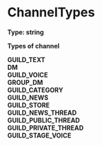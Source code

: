# ChannelTypes  
  
**Type: string**  
  
**Types of channel**  

**GUILD_TEXT**  
**DM**  
**GUILD_VOICE**  
**GROUP_DM**  
**GUILD_CATEGORY**  
**GUILD_NEWS**  
**GUILD_STORE**  
**GUILD_NEWS_THREAD**  
**GUILD_PUBLIC_THREAD**  
**GUILD_PRIVATE_THREAD**  
**GUILD_STAGE_VOICE**  